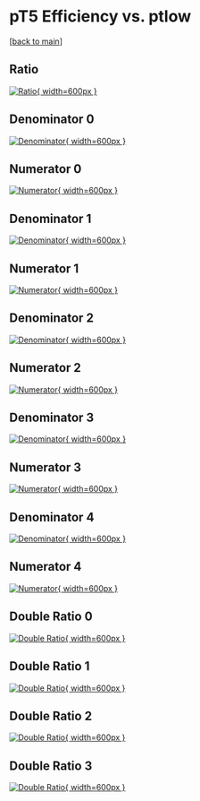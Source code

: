 # pT5 Efficiency vs. ptlow

[[back to main](./)]



## Ratio

[![Ratio](../mtv/var/pT5_xtr_321_1_eff_ptlow.png){ width=600px }](../mtv/var/pT5_xtr_321_1_eff_ptlow.pdf)

## Denominator 0

[![Denominator](../mtv/den/pT5_xtr_321_1_eff_ptlow_den0.png){ width=600px }](../mtv/den/pT5_xtr_321_1_eff_ptlow_den0.pdf)

## Numerator 0

[![Numerator](../mtv/num/pT5_xtr_321_1_eff_ptlow_num0.png){ width=600px }](../mtv/num/pT5_xtr_321_1_eff_ptlow_num0.pdf)

## Denominator 1

[![Denominator](../mtv/den/pT5_xtr_321_1_eff_ptlow_den1.png){ width=600px }](../mtv/den/pT5_xtr_321_1_eff_ptlow_den1.pdf)

## Numerator 1

[![Numerator](../mtv/num/pT5_xtr_321_1_eff_ptlow_num1.png){ width=600px }](../mtv/num/pT5_xtr_321_1_eff_ptlow_num1.pdf)

## Denominator 2

[![Denominator](../mtv/den/pT5_xtr_321_1_eff_ptlow_den2.png){ width=600px }](../mtv/den/pT5_xtr_321_1_eff_ptlow_den2.pdf)

## Numerator 2

[![Numerator](../mtv/num/pT5_xtr_321_1_eff_ptlow_num2.png){ width=600px }](../mtv/num/pT5_xtr_321_1_eff_ptlow_num2.pdf)

## Denominator 3

[![Denominator](../mtv/den/pT5_xtr_321_1_eff_ptlow_den3.png){ width=600px }](../mtv/den/pT5_xtr_321_1_eff_ptlow_den3.pdf)

## Numerator 3

[![Numerator](../mtv/num/pT5_xtr_321_1_eff_ptlow_num3.png){ width=600px }](../mtv/num/pT5_xtr_321_1_eff_ptlow_num3.pdf)

## Denominator 4

[![Denominator](../mtv/den/pT5_xtr_321_1_eff_ptlow_den4.png){ width=600px }](../mtv/den/pT5_xtr_321_1_eff_ptlow_den4.pdf)

## Numerator 4

[![Numerator](../mtv/num/pT5_xtr_321_1_eff_ptlow_num4.png){ width=600px }](../mtv/num/pT5_xtr_321_1_eff_ptlow_num4.pdf)

## Double Ratio 0

[![Double Ratio](../mtv/ratio/pT5_xtr_321_1_eff_ptlow_ratio0.png){ width=600px }](../mtv/ratio/pT5_xtr_321_1_eff_ptlow_ratio0.pdf)

## Double Ratio 1

[![Double Ratio](../mtv/ratio/pT5_xtr_321_1_eff_ptlow_ratio1.png){ width=600px }](../mtv/ratio/pT5_xtr_321_1_eff_ptlow_ratio1.pdf)

## Double Ratio 2

[![Double Ratio](../mtv/ratio/pT5_xtr_321_1_eff_ptlow_ratio2.png){ width=600px }](../mtv/ratio/pT5_xtr_321_1_eff_ptlow_ratio2.pdf)

## Double Ratio 3

[![Double Ratio](../mtv/ratio/pT5_xtr_321_1_eff_ptlow_ratio3.png){ width=600px }](../mtv/ratio/pT5_xtr_321_1_eff_ptlow_ratio3.pdf)

